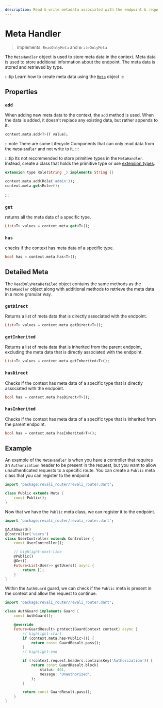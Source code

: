 ```yaml
---
description: Read & write metadata associated with the endpoint & request
---
```


# Meta Handler

> Implements: `ReadOnlyMeta` and `WriteOnlyMeta`

The `MetaHandler` object is used to store meta data in the context. Meta data is used to store additional information about the endpoint. The meta data is stored and retrieved by type.

:::tip
Learn how to create meta data using the [`Meta`][meta] object
:::

## Properties

### `add`

When adding new meta data to the context, the `add` method is used. When the data is added, it doesn't replace any existing data, but rather appends to it.

```dart
context.meta.add<T>(T value);
```

:::note
There are some Lifecycle Components that can only read data from the `MetaHandler` and not write to it.
:::

:::tip
Its not recommended to store primitive types in the `MetaHandler`. Instead, create a class that holds the primitive type or use [extension types][extension-types].

```dart
extension type Role(String _) implements String {}

context.meta.add(Role('admin'));
context.meta.get<Role>();
```

:::

### `get`

returns all the meta data of a specific type.

```dart
List<T> values = context.meta.get<T>();
```

### `has`

checks if the context has meta data of a specific type.

```dart
bool has = context.meta.has<T>();
```

## Detailed Meta

The `ReadOnlyMetaDetailed` object contains the same methods as the `MetaHandler` object along with additional methods to retrieve the meta data in a more granular way.

### `getDirect`

Returns a list of meta data that is directly associated with the endpoint.

```dart
List<T> values = context.meta.getDirect<T>();
```

### `getInherited`

Returns a list of meta data that is inherited from the parent endpoint, excluding the meta data that is directly associated with the endpoint.

```dart
List<T> values = context.meta.getInherited<T>();
```

### `hasDirect`

Checks if the context has meta data of a specific type that is directly associated with the endpoint.

```dart
bool has = context.meta.hasDirect<T>();
```

### `hasInherited`

Checks if the context has meta data of a specific type that is inherited from the parent endpoint.

```dart
bool has = context.meta.hasInherited<T>();
```

## Example

An example of the `MetaHandler` is when you have a controller that requires an `Authorization` header to be present in the request, but you want to allow unauthenticated requests to a specific route. You can create a `Public` meta class that you can register to the endpoint.

```dart title="lib/components/meta/public.dart"
import 'package:revali_router/revali_router.dart';

class Public extends Meta {
    const Public();
}
```

Now that we have the `Public` meta class, we can register it to the endpoint.

```dart title="routes/controllers/user_controller.dart"
import 'package:revali_router/revali_router.dart';

@AuthGuard()
@Controller('users')
class UserController extends Controller {
    const UserController();

    // highlight-next-line
    @Public()
    @Get()
    Future<List<User>> getUsers() async {
        return [];
    }
}
```

Within the `AuthGuard` guard, we can check if the `Public` meta is present in the context and allow the request to continue.

```dart title="lib/components/guards/auth_guard.dart"
import 'package:revali_router/revali_router.dart';

class AuthGuard implements Guard {
    const AuthGuard();

    @override
    Future<GuardResult> protect(GuardContext context) async {
        // highlight-start
        if (context.meta.has<Public>()) {
            return const GuardResult.pass();
        }
        // highlight-end

        if (!context.request.headers.containsKey('Authorization')) {
            return const GuardResult.block(
                status: 401,
                message: 'Unauthorized',
            );
        }

        return const GuardResult.pass();
    }
}
```

[meta]: ./meta.md
[extension-types]: https://dart.dev/language/extension-types
